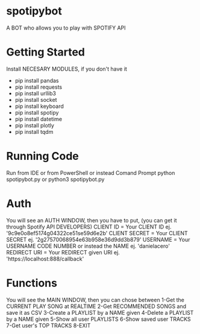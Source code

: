 # spotipybot
A BOT who allows you to play with SPOTIFY API

# Getting Started
Install NECESARY MODULES, if you don't have it
* pip install pandas
* pip install requests
* pip install urllib3
* pip install socket
* pip install keyboard
* pip install spotipy
* pip install datetime
* pip install plotly
* pip install tqdm

# Running Code
Run from IDE or from PowerShell or instead Comand Prompt
python spotipybot.py
or
python3 spotipybot.py

# Auth
You will see an AUTH WINDOW, then you have to put, (you can get it through Spotify API DEVELOPERS)
CLIENT ID = Your CLIENT ID ej. '9c9e0o8ef5174g04322ce51se59d6e2b'
CLIENT SECRET = Your CLIENT SECRET ej. '2g27570068954e63b958e36d9dd3b879'
USERNAME = Your USERNAME CODE NUMBER or instead the NAME ej. 'danielacero'
REDIRECT URI = Your REDIRECT given URI ej. 'https://localhost:888/callback'

# Functions
You will see the MAIN WINDOW, then you can chose between
1-Get the CURRENT PLAY SONG at REALTIME
2-Get RECOMMENDED SONGS and save it as CSV
3-Create a PLAYLIST by a NAME given
4-Delete a PLAYLIST by a NAME given
5-Show all user PLAYLISTS
6-Show saved user TRACKS
7-Get user's TOP TRACKS
8-EXIT

